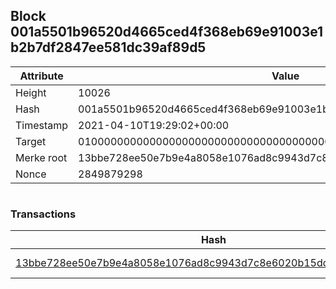 ## Block 001a5501b96520d4665ced4f368eb69e91003e1b2b7df2847ee581dc39af89d5

Attribute | Value
--- | ---
Height | 10026
Hash | 001a5501b96520d4665ced4f368eb69e91003e1b2b7df2847ee581dc39af89d5
Timestamp | 2021-04-10T19:29:02+00:00
Target | 0100000000000000000000000000000000000000000000000000000000000000
Merke root | 13bbe728ee50e7b9e4a8058e1076ad8c9943d7c8e6020b15dd2ee0f16b6cf854
Nonce | 2849879298

```

```

### Transactions

Hash | Amount
--- | ---
[13bbe728ee50e7b9e4a8058e1076ad8c9943d7c8e6020b15dd2ee0f16b6cf854](13bbe728ee50e7b9e4a8058e1076ad8c9943d7c8e6020b15dd2ee0f16b6cf854.md) | 10.00000000 SKEPTI 
